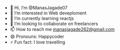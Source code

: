 - 👋 Hi, I’m @ManasJagade07
- 👀 I’m interested in Web deveploment
- 🌱 I’m currently learning reactjs
- 💞️ I’m looking to collaborate on freelancers
- 📫 How to reach me manasjagade262@gmail.com
- 😄 Pronouns: Happycoder
- ⚡ Fun fact: I love travelling

<!---
ManasJagade07/ManasJagade07 is a ✨ special ✨ repository because its `README.md` (this file) appears on your GitHub profile.
You can click the Preview link to take a look at your changes.
--->
